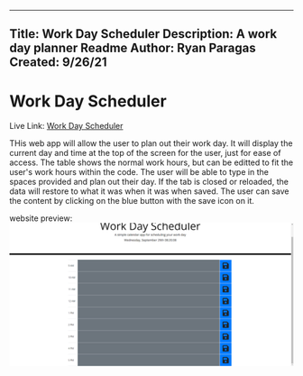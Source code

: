 ----------------
Title: Work Day Scheduler
Description: A work day planner
Readme Author: Ryan Paragas
Created: 9/26/21
----------------

Work Day Scheduler
================

Live Link: [Work Day Scheduler](https://paragasr.github.io/Work-Day-Scheduler/)

THis web app will allow the user to plan out their work day. It will display the current day and time at the top of the screen for the user, just for ease of access. The table shows the normal work hours, but can be editted to fit the user's work hours within the code. The user will be able to type in the spaces provided and plan out their day. If the tab is closed or reloaded, the data will restore to what it was when it was when saved. The user can save the content by clicking on the blue button with the save icon on it. 

website preview: ![website preview](https://github.com/ParagasR/Work-Day-Scheduler/blob/main/Assets/images/preview.png?raw=true)
